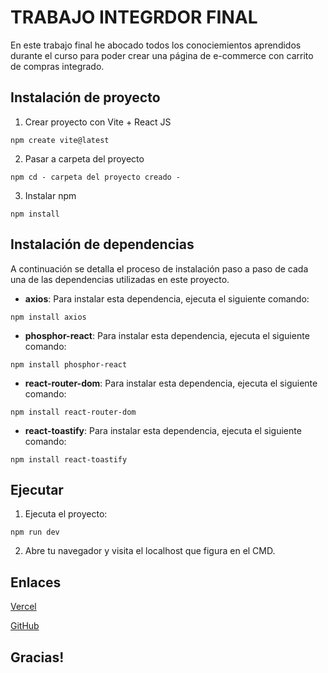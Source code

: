 # TRABAJO INTEGRDOR FINAL

En este trabajo final he abocado todos los conociemientos aprendidos durante el curso para poder crear una página de e-commerce con carrito de compras integrado.

## Instalación de proyecto

1. Crear proyecto con Vite + React JS

```shell
npm create vite@latest
```

2. Pasar a carpeta del proyecto

```shell
npm cd - carpeta del proyecto creado -
```

3. Instalar npm

```shell
npm install
```

## Instalación de dependencias

A continuación se detalla el proceso de instalación paso a paso de cada una de las dependencias utilizadas en este proyecto.

- **axios**: Para instalar esta dependencia, ejecuta el siguiente comando:

```shell
npm install axios
```

- **phosphor-react**: Para instalar esta dependencia, ejecuta el siguiente comando:

```shell
npm install phosphor-react
```

- **react-router-dom**: Para instalar esta dependencia, ejecuta el siguiente comando:

```shell
npm install react-router-dom
```

- **react-toastify**: Para instalar esta dependencia, ejecuta el siguiente comando:

```shell
npm install react-toastify
```

## Ejecutar

1. Ejecuta el proyecto:

```shell
npm run dev
```

2. Abre tu navegador y visita el localhost que figura en el CMD.

## Enlaces

[Vercel](https://alkemy-trabajo-final-sigma.vercel.app/)

[GitHub](https://github.com/stefanomanx/Alkemy-Trabajo-Final)

## Gracias!